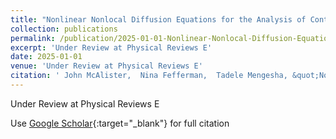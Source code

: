 ```yaml
---
title: "Nonlinear Nonlocal Diffusion Equations for the Analysis of Continuous Coordination and Anti-Coordination Type Games"
collection: publications
permalink: /publication/2025-01-01-Nonlinear-Nonlocal-Diffusion-Equations-for-the-Analysis-of-Continuous-Coordination-and-Anti-Coordination-Type-Games
excerpt: 'Under Review at Physical Reviews E'
date: 2025-01-01
venue: 'Under Review at Physical Reviews E'
citation: ' John McAlister,  Nina Fefferman,  Tadele Mengesha, &quot;Nonlinear Nonlocal Diffusion Equations for the Analysis of Continuous Coordination and Anti-Coordination Type Games.&quot; Under Review at Physical Reviews E, 2025.'
---
```

Under Review at Physical Reviews E

Use [Google Scholar](https://scholar.google.com/scholar?q=Nonlinear+Nonlocal+Diffusion+Equations+for+the+Analysis+of+Continuous+Coordination+and+Anti+Coordination+Type+Games){:target="_blank"} for full citation